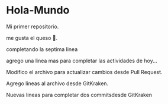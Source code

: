 # Hola-Mundo

Mi primer repositorio.

me gusta el queso 🧀.

completando la septima linea

agrego una linea mas para completar las actividades de hoy...

Modifico el archivo para actualizar cambios desde Pull Request.

Agrego lineas al archivo desde GitKraken.

Nuevas lineas para completar dos commitsdesde GitKraken